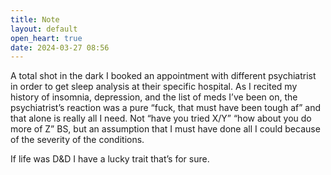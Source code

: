 ```yaml
---
title: Note
layout: default
open_heart: true
date: 2024-03-27 08:56
---
```


A total shot in the dark I booked an appointment with different psychiatrist in order to get sleep analysis at their specific hospital. As I recited my history of insomnia, depression, and the list of meds I’ve been on, the psychiatrist’s reaction was a pure “fuck, that must have been tough af” and that alone is really all I need. Not “have you tried X/Y” “how about you do more of Z” BS, but an assumption that I must have done all I could because of the severity of the conditions.

If life was D&D I have a lucky trait that’s for sure.
